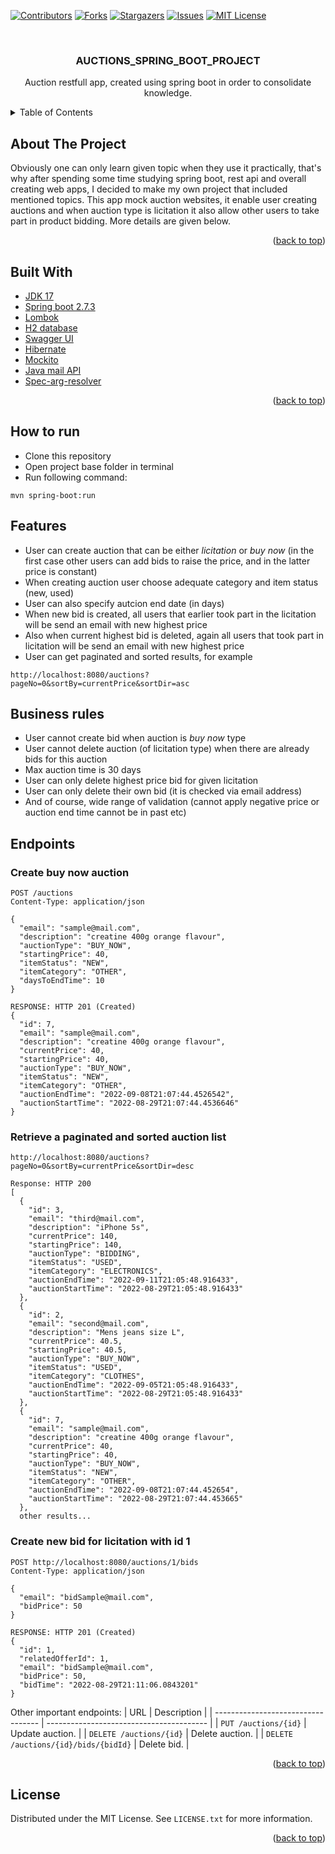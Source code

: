 <div id="top"></div>

<!-- PROJECT SHIELDS -->
<!--
*** I'm using markdown "reference style" links for readability.
*** Reference links are enclosed in brackets [ ] instead of parentheses ( ).
*** See the bottom of this document for the declaration of the reference variables
*** for contributors-url, forks-url, etc. This is an optional, concise syntax you may use.
*** https://www.markdownguide.org/basic-syntax/#reference-style-links
-->
[![Contributors][contributors-shield]][contributors-url]
[![Forks][forks-shield]][forks-url]
[![Stargazers][stars-shield]][stars-url]
[![Issues][issues-shield]][issues-url]
[![MIT License][license-shield]][license-url]

<!-- PROJECT LOGO -->
<br />
<div align="center">


<h3 align="center">AUCTIONS_SPRING_BOOT_PROJECT</h3>

  <p align="center">
    Auction restfull app, created using spring boot in order to consolidate knowledge.
   
  </p>
</div>



<!-- TABLE OF CONTENTS -->
<details>
  <summary>Table of Contents</summary>
  <ol>
    <li><a href="#about-the-project">About the project</a></li>
     <li><a href="#built-with">Built With</a></li>
     <li><a href="#how-to-run">How to run</a></li>
    <li><a href="#features">Features</a></li>
    <li><a href="#business-rules">Business rules</a></li>
    <li><a href="#endpoints">Endpoints</a></li>
    <li><a href="#license">License</a></li>
  </ol>
</details>



<!-- ABOUT THE PROJECT -->
## About The Project
 Obviously one can only learn given topic when they use it practically, that's why
    after spending some time studying spring boot, rest api and overall creating web apps,
    I decided to make my own project that included mentioned topics. 
    This app mock auction websites, it enable user creating auctions and when auction type is licitation
    it also allow other users to take part in product bidding. More details are given below.

<p align="right">(<a href="#top">back to top</a>)</p>

## Built With

* [JDK 17](https://docs.microsoft.com/en-us/dotnet/csharp/)
* [Spring boot 2.7.3](https://docs.spring.io/spring-boot/docs/current/reference/htmlsingle/)
* [Lombok](https://www.projectlombok.org/features/all)
* [H2 database](https://www.h2database.com/)
* [Swagger UI](https://swagger.io/docs/)
* [Hibernate](https://hibernate.org/orm/documentation/)
* [Mockito](https://javadoc.io/doc/org.mockito/mockito-core/latest/org/mockito/Mockito.html)
* [Java mail API](https://javaee.github.io/javamail/docs/api/)
* [Spec-arg-resolver](https://github.com/tkaczmarzyk/specification-arg-resolver)

<p align="right">(<a href="#top">back to top</a>)</p>

## How to run
- Clone this repository
- Open project base folder in terminal
- Run following command:
``` 
mvn spring-boot:run
```

## Features
- User can create auction that can be either *licitation* or *buy now*
(in the first case other users can add bids to raise the price,
and in the latter price is constant)
- When creating auction user choose adequate category and item status (new, used)
- User can also specify autcion end date (in days)
- When new bid is created, all users that earlier took part in the licitation
will be send an email with new highest price
- Also when current highest bid is deleted, again all users that took part in licitation
will be send an email with new highest price 
- User can get paginated and sorted results, for example
```
http://localhost:8080/auctions?pageNo=0&sortBy=currentPrice&sortDir=asc
```

## Business rules
- User cannot create bid when auction is *buy now* type
- User cannot delete auction (of licitation type) when there are already bids for this auction
- Max auction time is 30 days
- User can only delete highest price bid for given licitation
- User can only delete their own bid (it is checked via email address)
- And of course, wide range of validation (cannot apply negative price or auction end time cannot be in past etc)

## Endpoints

### Create buy now auction

```
POST /auctions
Content-Type: application/json

{
  "email": "sample@mail.com",
  "description": "creatine 400g orange flavour",
  "auctionType": "BUY_NOW",
  "startingPrice": 40,
  "itemStatus": "NEW",
  "itemCategory": "OTHER",
  "daysToEndTime": 10
}

RESPONSE: HTTP 201 (Created)
{
  "id": 7,
  "email": "sample@mail.com",
  "description": "creatine 400g orange flavour",
  "currentPrice": 40,
  "startingPrice": 40,
  "auctionType": "BUY_NOW",
  "itemStatus": "NEW",
  "itemCategory": "OTHER",
  "auctionEndTime": "2022-09-08T21:07:44.4526542",
  "auctionStartTime": "2022-08-29T21:07:44.4536646"
}
```

### Retrieve a paginated and sorted auction list

```
http://localhost:8080/auctions?pageNo=0&sortBy=currentPrice&sortDir=desc

Response: HTTP 200
[
  {
    "id": 3,
    "email": "third@mail.com",
    "description": "iPhone 5s",
    "currentPrice": 140,
    "startingPrice": 140,
    "auctionType": "BIDDING",
    "itemStatus": "USED",
    "itemCategory": "ELECTRONICS",
    "auctionEndTime": "2022-09-11T21:05:48.916433",
    "auctionStartTime": "2022-08-29T21:05:48.916433"
  },
  {
    "id": 2,
    "email": "second@mail.com",
    "description": "Mens jeans size L",
    "currentPrice": 40.5,
    "startingPrice": 40.5,
    "auctionType": "BUY_NOW",
    "itemStatus": "USED",
    "itemCategory": "CLOTHES",
    "auctionEndTime": "2022-09-05T21:05:48.916433",
    "auctionStartTime": "2022-08-29T21:05:48.916433"
  },
  {
    "id": 7,
    "email": "sample@mail.com",
    "description": "creatine 400g orange flavour",
    "currentPrice": 40,
    "startingPrice": 40,
    "auctionType": "BUY_NOW",
    "itemStatus": "NEW",
    "itemCategory": "OTHER",
    "auctionEndTime": "2022-09-08T21:07:44.452654",
    "auctionStartTime": "2022-08-29T21:07:44.453665"
  },
  other results...
```

### Create new bid for licitation with id 1

```
POST http://localhost:8080/auctions/1/bids
Content-Type: application/json

{
  "email": "bidSample@mail.com",
  "bidPrice": 50
}

RESPONSE: HTTP 201 (Created)
{
  "id": 1,
  "relatedOfferId": 1,
  "email": "bidSample@mail.com",
  "bidPrice": 50,
  "bidTime": "2022-08-29T21:11:06.0843201"
}
```
Other important endpoints:
| URL                                | Description                              |
| ---------------------------------- | ---------------------------------------- |
| `PUT /auctions/{id}`                   | Update auction.      |
| `DELETE /auctions/{id}`   | Delete auction. |
| `DELETE /auctions/{id}/bids/{bidId}`        | Delete bid. |

<p align="right">(<a href="#top">back to top</a>)</p>


<!-- LICENSE -->
## License

Distributed under the MIT License. See `LICENSE.txt` for more information.

<p align="right">(<a href="#top">back to top</a>)</p>







<!-- MARKDOWN LINKS & IMAGES -->
<!-- https://www.markdownguide.org/basic-syntax/#reference-style-links -->
[contributors-shield]: https://img.shields.io/github/contributors/pStrachota/AUCTIONS_SPRING_BOOT_PROJECT.svg?style=for-the-badge
[contributors-url]: https://github.com/pStrachota/AUCTIONS_SPRING_BOOT_PROJECT/graphs/contributors
[forks-shield]: https://img.shields.io/github/forks/pStrachota/AUCTIONS_SPRING_BOOT_PROJECT.svg?style=for-the-badge
[forks-url]: https://github.com/pStrachota/AUCTIONS_SPRING_BOOT_PROJECT/network/members
[stars-shield]: https://img.shields.io/github/stars/pStrachota/AUCTIONS_SPRING_BOOT_PROJECT.svg?style=for-the-badge
[stars-url]: https://github.com/pStrachota/AUCTIONS_SPRING_BOOT_PROJECT/stargazers
[issues-shield]: https://img.shields.io/github/issues/pStrachota/AUCTIONS_SPRING_BOOT_PROJECT.svg?style=for-the-badge
[issues-url]: https://github.com/pStrachota/AUCTIONS_SPRING_BOOT_PROJECT/issues
[license-shield]: https://img.shields.io/github/license/pStrachota/AUCTIONS_SPRING_BOOT_PROJECT.svg?style=for-the-badge
[license-url]: https://github.com/pStrachota/AUCTIONS_SPRING_BOOT_PROJECT/blob/master/LICENSE.txt
[linkedin-shield]: https://img.shields.io/badge/-LinkedIn-black.svg?style=for-the-badge&logo=linkedin&colorB=555
[linkedin-url]: https://linkedin.com/in/linkedin_username
[product-screenshot]: images/screenshot.png


